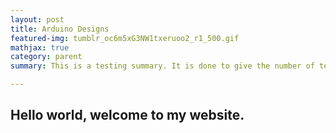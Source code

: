 ```yaml
---
layout: post
title: Arduino Designs
featured-img: tumblr_oc6m5xG3NW1txeruoo2_r1_500.gif
mathjax: true
category: parent
summary: This is a testing summary. It is done to give the number of text showing on the cards.

---
```


## Hello world, welcome to my website.